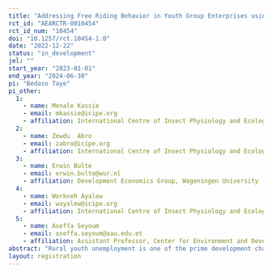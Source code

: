 ```yaml
---
title: "Addressing Free Riding Behavior in Youth Group Enterprises using tournament incentives: A group-based-experimental evidence in Ethiopia"
rct_id: "AEARCTR-0010454"
rct_id_num: "10454"
doi: "10.1257/rct.10454-1.0"
date: "2022-12-22"
status: "in_development"
jel: ""
start_year: "2023-01-01"
end_year: "2024-06-30"
pi: "Bedaso Taye"
pi_other:
  1:
    - name: Menale Kassie
    - email: mkassie@icipe.org
    - affiliation: International Centre of Insect Physiology and Ecology (icipe)
  2:
    - name: Zewdu  Abro
    - email: zabro@icipe.org
    - affiliation: International Centre of Insect Physiology and Ecology (icipe)
  3:
    - name: Erwin Bulte
    - email: erwin.bulte@wur.nl
    - affiliation: Development Economics Group, Wageningen University
  4:
    - name: Workneh Ayalew
    - email: wayalew@icipe.org
    - affiliation: International Centre of Insect Physiology and Ecology (icipe)
  5:
    - name: Aseffa Seyoum
    - email: aseffa.seyoum@aau.edu.et
    - affiliation: Assistant Professor, Center for Environment and Development,  College of Development Studies, Addis Ababa University.
abstract: "Rural youth unemployment is one of the prime development challenges in Ethiopia. Increased participation of youth in agribusiness such as beekeeping could be the key to creating employment for the youth, alleviating poverty, and sustaining socio-political stability. It is common for government and development partners to organize youth in groups, provide common working areas and technical support and follow up so that they start viable income-generating enterprises. However, despite the efforts, the success and sustainability of group enterprises are low due to conflicts that emanate mainly from unequal effort contribution by the group members. Some group members do not contribute equal efforts to the group work because they share the product and income equally. To support successful group enterprise development, a search for cost-effective incentive mechanisms to encourage youth to contribute optimal effort in group enterprises is needed. In this experiment, we will evaluate alternative interventions that could address the free-riding problem the youth groups face. The interventions are organizing tournaments and nudging with letters. We will evaluate the effectiveness of these interventions using a cluster randomized controlled trials (RCT) design. The cluster RCT design will help us compare alternative cost-effective mechanisms for improving youth group effort and enterprise-level outcomes such as income and productivity. To run the RCT, we will leverage an existing program called More Young Entrepreneurs in Silk and Honey in Ethiopia. We will collect baseline, follow up and final data from 4 treatment arms: control, individual enterprise, tournament incentive, and nudging with text messages and letters. From each arm, an equal sample size of 475 enterprises will be selected randomly and interviewed on enterprise performance indicators such as production, productivity, apiary site management, time spent on the apiary site, bee colony size, and other covariates that include enterprise-level and member characteristics. The primary outcome variable is honey yield (kg/hive) and total income from honey production and related businesses and the secondary outcome variables are number of frame beehives with bee colonies, absconding rate, hours worked on the apiary sites, and youth dropout rate. The data will be analyzed using multiple linear regression for evaluating the impact of the treatments and other covariates on the primary and secondary outcome variables. "
layout: registration
---
```


